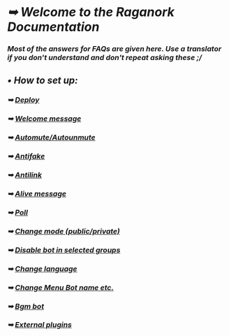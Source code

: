 # _➥ Welcome to the Raganork Documentation_
### _Most of the answers for FAQs are given here. Use a translator if you don't understand and don't repeat asking these ;/_
## _• How to set up:_
### _➥ [Deploy](https://github.com/souravkl11/raganork-md/wiki/Deploy)_
### _➥ [Welcome message](https://github.com/souravkl11/raganork-md/wiki/Welcome)_
### _➥ [Automute/Autounmute](https://github.com/souravkl11/raganork-md/wiki/Automute)_
### _➥ [Antifake](https://github.com/souravkl11/raganork-md/wiki/Antifake)_
### _➥ [Antilink](https://github.com/souravkl11/raganork-md/wiki/Antilink)_
### _➥ [Alive message](https://github.com/souravkl11/raganork-md/wiki/alive)_
### _➥ [Poll](https://github.com/souravkl11/raganork-md/wiki/poll)_
### _➥ [Change mode (public/private)](https://github.com/souravkl11/raganork-md/wiki/Change-mode)_
### _➥ [Disable bot in selected groups](https://github.com/souravkl11/raganork-md/wiki/Block-chat)_
### _➥ [Change language](https://github.com/souravkl11/raganork-md/wiki/Change-Language)_
### _➥ [Change Menu Bot name etc.](https://github.com/souravkl11/raganork-md/wiki/bot-info)_
### _➥ [Bgm bot](https://github.com/souravkl11/raganork-md/wiki/bgm)_
### _➥ [External plugins](https://github.com/souravkl11/raganork-md/wiki/External-plugins)_